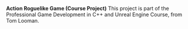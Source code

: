 **Action Roguelike Game (Course Project)**
This project is part of the Professional Game Development in C++ and Unreal Engine Course, from Tom Looman.